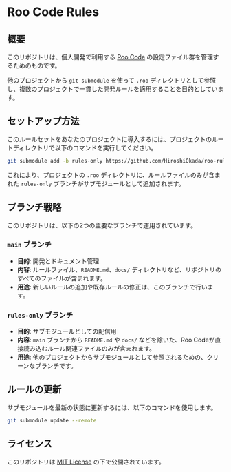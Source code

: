 # Roo Code Rules

## 概要

このリポジトリは、個人開発で利用する [Roo Code](https://github.com/apps/roo-code-copilot) の設定ファイル群を管理するためのものです。

他のプロジェクトから `git submodule` を使って `.roo` ディレクトリとして参照し、複数のプロジェクトで一貫した開発ルールを適用することを目的としています。

## セットアップ方法

このルールセットをあなたのプロジェクトに導入するには、プロジェクトのルートディレクトリで以下のコマンドを実行してください。

```bash
git submodule add -b rules-only https://github.com/HiroshiOkada/roo-rules.git .roo
```

これにより、プロジェクトの `.roo` ディレクトリに、ルールファイルのみが含まれた `rules-only` ブランチがサブモジュールとして追加されます。

## ブランチ戦略

このリポジトリは、以下の2つの主要なブランチで運用されています。

### `main` ブランチ

- **目的**: 開発とドキュメント管理
- **内容**: ルールファイル、`README.md`、`docs/` ディレクトリなど、リポジトリのすべてのファイルが含まれます。
- **用途**: 新しいルールの追加や既存ルールの修正は、このブランチで行います。

### `rules-only` ブランチ

- **目的**: サブモジュールとしての配信用
- **内容**: `main` ブランチから `README.md` や `docs/` などを除いた、Roo Codeが直接読み込むルール関連ファイルのみが含まれます。
- **用途**: 他のプロジェクトからサブモジュールとして参照されるための、クリーンなブランチです。

## ルールの更新

サブモジュールを最新の状態に更新するには、以下のコマンドを使用します。

```bash
git submodule update --remote
```

## ライセンス

このリポジトリは [MIT License](LICENSE) の下で公開されています。